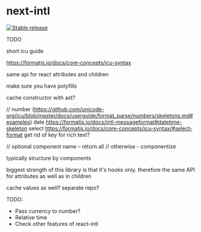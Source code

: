 # next-intl

[![Stable release](https://img.shields.io/npm/v/next-intl.svg)](https://npm.im/next-intl)

TODO

short icu guide

https://formatjs.io/docs/core-concepts/icu-syntax

same api for react attributes and children

make sure you have polyfills

cache constructor with ast?

// number (https://github.com/unicode-org/icu/blob/master/docs/userguide/format_parse/numbers/skeletons.md#examples)
date https://formatjs.io/docs/intl-messageformat#datetime-skeleton
select https://formatjs.io/docs/core-concepts/icu-syntax/#select-format
get rid of key for rich text?

// optional component name – return all
// otherwise - componentize

typically structure by components

biggest strength of this library is that it's hooks only. therefore the same API for attributes as well as in children

cache values as well?
separate repo?

TODO:
 - Pass currency to number?
 - Relative time
 - Check other features of react-intl
